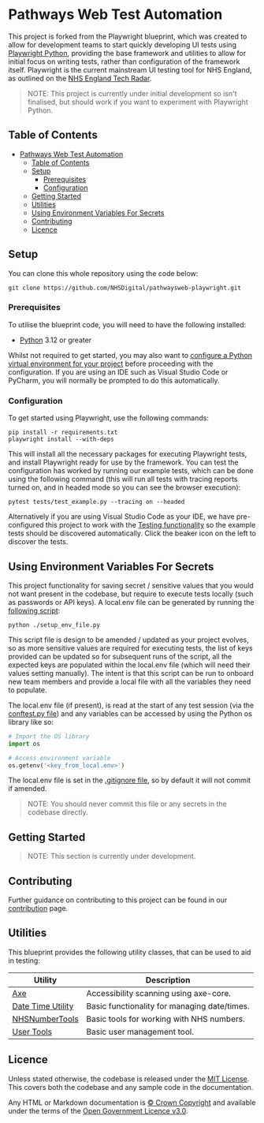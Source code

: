 # Pathways Web Test Automation

This project is forked from the Playwright blueprint, which was created to allow for development teams to start quickly developing UI tests using [Playwright Python](https://playwright.dev/python/), providing the base framework and utilities to allow for initial focus on writing tests, rather than configuration of the framework itself. Playwright is the current mainstream UI testing tool for NHS England, as outlined on the [NHS England Tech Radar](https://radar.engineering.england.nhs.uk/).

> NOTE: This project is currently under initial development so isn't finalised, but should work if you want to experiment with Playwright Python.

## Table of Contents

- [Pathways Web Test Automation](#pathways-web-test-automation)
  - [Table of Contents](#table-of-contents)
  - [Setup](#setup)
    - [Prerequisites](#prerequisites)
    - [Configuration](#configuration)
  - [Getting Started](#getting-started)
  - [Utilities](#utilities)
  - [Using Environment Variables For Secrets](#using-environment-variables-for-secrets)
  - [Contributing](#contributing)
  - [Licence](#licence)

## Setup

You can clone this whole repository using the code below:

```shell
git clone https://github.com/NHSDigital/pathwaysweb-playwright.git
```

### Prerequisites

To utilise the blueprint code, you will need to have the following installed:

- [Python](https://www.python.org/downloads/) 3.12 or greater

Whilst not required to get started, you may also want to [configure a Python virtual environment for your project](https://docs.python.org/3/library/venv.html) before proceeding with
the configuration.  If you are using an IDE such as Visual Studio Code or PyCharm, you will normally be prompted to do this automatically.

### Configuration

To get started using Playwright, use the following commands:

```shell
pip install -r requirements.txt
playwright install --with-deps
```

This will install all the necessary packages for executing Playwright tests, and install Playwright ready for use by the framework.  You can test the configuration
has worked by running our example tests, which can be done using the following command (this will run all tests with tracing reports turned on, and in headed mode
so you can see the browser execution):

```shell
pytest tests/test_example.py --tracing on --headed
```

Alternatively if you are using Visual Studio Code as your IDE, we have pre-configured this project to work with the
[Testing functionality](https://code.visualstudio.com/docs/editor/testing) so the example tests should be discovered automatically. Click the beaker icon on the left to discover the tests.

## Using Environment Variables For Secrets

This project functionality for saving secret / sensitive values that you would not want present
in the codebase, but require to execute tests locally (such as passwords or API keys).  A local.env file can
be generated by running the [following script](./setup_env_file.py):

```shell
python ./setup_env_file.py
```

This script file is design to be amended / updated as your project evolves, so as more sensitive values are required
for executing tests, the list of keys provided can be updated so for subsequent runs of the script, all the expected
keys are populated within the local.env file (which will need their values setting manually). The intent is that this
script can be run to onboard new team members and provide a local file with all the variables they need to populate.

The local.env file (if present), is read at the start of any test session (via the [conftest.py file](./conftest.py))
and any variables can be accessed by using the Python os library like so:

```python
# Import the OS library
import os

# Access environment variable
os.getenv('<key_from_local.env>')
```

The local.env file is set in the [.gitignore file](./.gitignore), so by default it will not commit if amended.

 > NOTE: You should never commit this file or any secrets in the codebase directly.

## Getting Started

> NOTE: This section is currently under development.

## Contributing

Further guidance on contributing to this project can be found in our [contribution](./CONTRIBUTING.md) page.

## Utilities

This blueprint provides the following utility classes, that can be used to aid in testing:

| Utility                                                       | Description                                  |
| ------------------------------------------------------------- | -------------------------------------------- |
| [Axe](./docs/utility-guides/Axe.md)                           | Accessibility scanning using axe-core.       |
| [Date Time Utility](./docs/utility-guides/DateTimeUtility.md) | Basic functionality for managing date/times. |
| [NHSNumberTools](./docs/utility-guides/NHSNumberTools.md)     | Basic tools for working with NHS numbers.    |
| [User Tools](./docs/utility-guides/UserTools.md)              | Basic user management tool.                  |

## Licence

Unless stated otherwise, the codebase is released under the [MIT License](LICENCE.md). This covers both the codebase and any sample code in the documentation.

Any HTML or Markdown documentation is [© Crown Copyright](https://www.nationalarchives.gov.uk/information-management/re-using-public-sector-information/uk-government-licensing-framework/crown-copyright/) and available under the terms of the [Open Government Licence v3.0](https://www.nationalarchives.gov.uk/doc/open-government-licence/version/3/).
